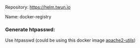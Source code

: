 Repository: https://helm.twun.io

Name: docker-registry

### Generate htpasswd:
Use htpasswd (could be using this docker image [apache2-utils](../apache2-utils/Dockerfile))
